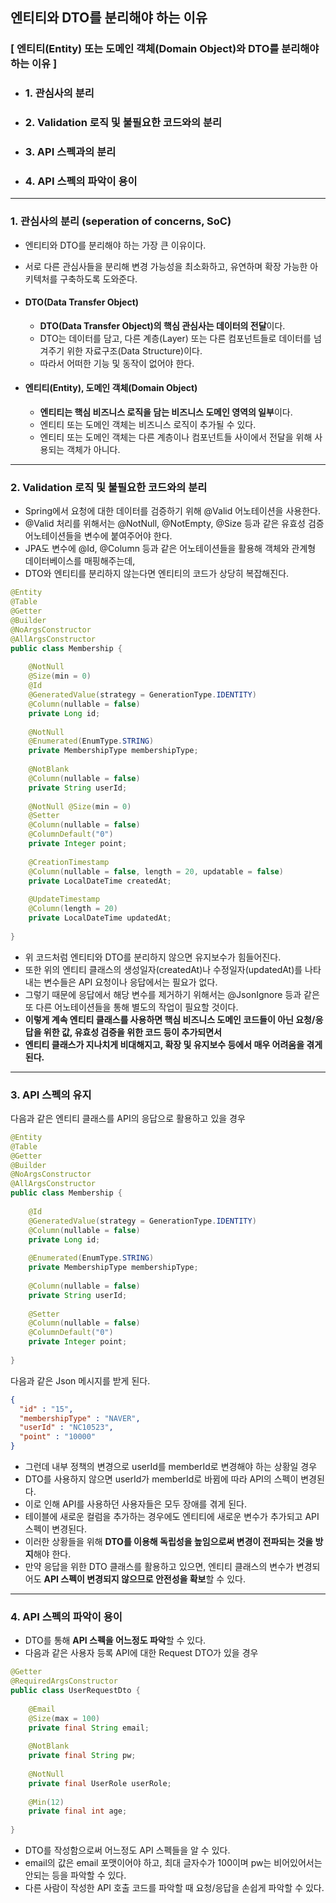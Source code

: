 ## 엔티티와 DTO를 분리해야 하는 이유

### [ 엔티티(Entity) 또는 도메인 객체(Domain Object)와 DTO를 분리해야 하는 이유 ]

- ### 1. 관심사의 분리
- ### 2. Validation 로직 및 불필요한 코드와의 분리
- ### 3. API 스펙과의 분리
- ### 4. API 스펙의 파악이 용이

---

### 1. 관심사의 분리 (seperation of concerns, SoC)

- 엔티티와 DTO를 분리해야 하는 가장 큰 이유이다.
- 서로 다른 관심사들을 분리해 변경 가능성을 최소화하고, 유연하며 확장 가능한 아키텍처를 구축하도록 도와준다.

- #### DTO(Data Transfer Object)

  - **DTO(Data Transfer Object)의 핵심 관심사는 데이터의 전달**이다.
  - DTO는 데이터를 담고, 다른 계층(Layer) 또는 다른 컴포넌트들로 데이터를 넘겨주기 위한 자료구조(Data Structure)이다.
  - 따라서 어떠한 기능 및 동작이 없어야 한다.

- #### 엔티티(Entity), 도메인 객체(Domain Object)

  - **엔티티는 핵심 비즈니스 로직을 담는 비즈니스 도메인 영역의 일부**이다.
  - 엔티티 또는 도메인 객체는 비즈니스 로직이 추가될 수 있다.
  - 엔티티 또는 도메인 객체는 다른 계층이나 컴포넌트들 사이에서 전달을 위해 사용되는 객체가 아니다.

---

### 2. Validation 로직 및 불필요한 코드와의 분리

- Spring에서 요청에 대한 데이터를 검증하기 위해 @Valid 어노테이션을 사용한다.
- @Valid 처리를 위해서는 @NotNull, @NotEmpty, @Size 등과 같은 유효성 검증 어노테이션들을 변수에 붙여주어야 한다.
- JPA도 변수에 @Id, @Column 등과 같은 어노테이션들을 활용해 객체와 관계형 데이터베이스를 매핑해주는데,
- DTO와 엔티티를 분리하지 않는다면 엔티티의 코드가 상당히 복잡해진다.

```java
@Entity 
@Table 
@Getter
@Builder 
@NoArgsConstructor
@AllArgsConstructor 
public class Membership {
    
    @NotNull
    @Size(min = 0) 
    @Id 
    @GeneratedValue(strategy = GenerationType.IDENTITY)
    @Column(nullable = false) 
    private Long id; 
    
    @NotNull
    @Enumerated(EnumType.STRING)
    private MembershipType membershipType; 
    
    @NotBlank
    @Column(nullable = false)
    private String userId;
    
    @NotNull @Size(min = 0) 
    @Setter
    @Column(nullable = false)
    @ColumnDefault("0") 
    private Integer point; 
    
    @CreationTimestamp 
    @Column(nullable = false, length = 20, updatable = false)
    private LocalDateTime createdAt; 
    
    @UpdateTimestamp 
    @Column(length = 20) 
    private LocalDateTime updatedAt;
    
}
```

- 위 코드처럼 엔티티와 DTO를 분리하지 않으면 유지보수가 힘들어진다.
- 또한 위의 엔티티 클래스의 생성일자(createdAt)나 수정일자(updatedAt)를 나타내는 변수들은 API 요청이나 응답에서는 필요가 없다.
- 그렇기 때문에 응답에서 해당 변수를 제거하기 위해서는 @JsonIgnore 등과 같은 또 다른 어노테이션들을 통해 별도의 작업이 필요할 것이다.
- **이렇게 계속 엔티티 클래스를 사용하면 핵심 비즈니스 도메인 코드들이 아닌 요청/응답을 위한 값, 유효성 검증을 위한 코드 등이 추가되면서**
- **엔티티 클래스가 지나치게 비대해지고, 확장 및 유지보수 등에서 매우 어려움을 겪게 된다.**

---

### 3. API 스펙의 유지

다음과 같은 엔티티 클래스를 API의 응답으로 활용하고 있을 경우

```java
@Entity
@Table 
@Getter 
@Builder 
@NoArgsConstructor
@AllArgsConstructor 
public class Membership {
    
    @Id 
    @GeneratedValue(strategy = GenerationType.IDENTITY) 
    @Column(nullable = false)
    private Long id;
    
    @Enumerated(EnumType.STRING)
    private MembershipType membershipType;
    
    @Column(nullable = false) 
    private String userId; 
    
    @Setter
    @Column(nullable = false) 
    @ColumnDefault("0") 
    private Integer point; 
    
}
```

다음과 같은 Json 메시지를 받게 된다.

```json
{
  "id" : "15", 
  "membershipType" : "NAVER",
  "userId" : "NC10523", 
  "point" : "10000"
}
```

- 그런데 내부 정책의 변경으로 userId를 memberId로 변경해야 하는 상황일 경우
- DTO를 사용하지 않으면 userId가 memberId로 바뀜에 따라 API의 스펙이 변경된다.
- 이로 인해 API를 사용하던 사용자들은 모두 장애를 겪게 된다.
- 테이블에 새로운 컬럼을 추가하는 경우에도 엔티티에 새로운 변수가 추가되고 API 스펙이 변경된다.
- 이러한 상황들을 위해 **DTO를 이용해 독립성을 높임으로써 변경이 전파되는 것을 방지**해야 한다.
- 만약 응답을 위한 DTO 클래스를 활용하고 있으면, 엔티티 클래스의 변수가 변경되어도 **API 스펙이 변경되지 않으므로 안전성을 확보**할 수 있다.

---

### 4. API 스펙의 파악이 용이

- DTO를 통해 **API 스펙을 어느정도 파악**할 수 있다.
- 다음과 같은 사용자 등록 API에 대한 Request DTO가 있을 경우

```java
@Getter 
@RequiredArgsConstructor
public class UserRequestDto { 
    
    @Email
    @Size(max = 100) 
    private final String email; 
    
    @NotBlank 
    private final String pw;
    
    @NotNull 
    private final UserRole userRole;
    
    @Min(12) 
    private final int age; 
    
}
```

- DTO를 작성함으로써 어느정도 API 스펙들을 알 수 있다.
- email의 값은 email 포맷이어야 하고, 최대 글자수가 100이며 pw는 비어있어서는 안되는 등을 파악할 수 있다.
- 다른 사람이 작성한 API 호출 코드를 파악할 때 요청/응답을 손쉽게 파악할 수 있다.